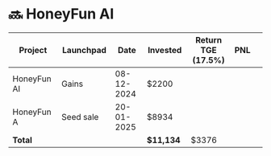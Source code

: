 # 🔜 HoneyFun AI



<table data-full-width="true"><thead><tr><th width="152">Project</th><th width="138">Launchpad</th><th width="132">Date</th><th width="133">Invested</th><th width="176">Return TGE (17.5%)</th><th>PNL</th><th></th></tr></thead><tbody><tr><td>HoneyFun AI</td><td>Gains</td><td>08-12-2024</td><td>$2200</td><td></td><td></td><td></td></tr><tr><td>HoneyFun A</td><td>Seed sale</td><td>20-01-2025</td><td>$8934</td><td></td><td></td><td></td></tr><tr><td><strong>Total</strong></td><td></td><td></td><td><strong>$11,134</strong></td><td>$3376</td><td></td><td></td></tr></tbody></table>

